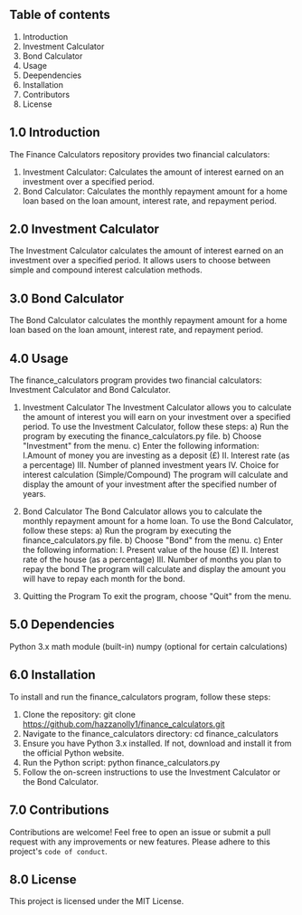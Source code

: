 ## Table of contents
1. Introduction
2. Investment Calculator
3. Bond Calculator
4. Usage
5. Deependencies 
6. Installation 
7. Contributors 
8. License

## 1.0 Introduction
The Finance Calculators repository provides two financial calculators:

1. Investment Calculator: Calculates the amount of interest earned on an investment over a specified period.
2. Bond Calculator: Calculates the monthly repayment amount for a home loan based on the loan amount, interest rate, and repayment period.
## 2.0 Investment Calculator
 The Investment Calculator calculates the amount of interest earned on an investment over a specified period. It allows users to choose between simple and compound interest calculation methods.
## 3.0 Bond Calculator
The Bond Calculator calculates the monthly repayment amount for a home loan based on the loan amount, interest rate, and repayment period.
## 4.0 Usage
The finance_calculators program provides two financial calculators: 
Investment Calculator and 
Bond Calculator.
1. Investment Calculator
The Investment Calculator allows you to calculate the amount of interest you will earn on your investment over a specified period.
To use the Investment Calculator, follow these steps:
a) Run the program by executing the finance_calculators.py file.
b) Choose "Investment" from the menu.
c) Enter the following information:
I.Amount of money you are investing as a deposit (£)
II. Interest rate (as a percentage)
III. Number of planned investment years
IV. Choice for interest calculation (Simple/Compound)
The program will calculate and display the amount of your investment after the specified number of years.
2. Bond Calculator
The Bond Calculator allows you to calculate the monthly repayment amount for a home loan.
To use the Bond Calculator, follow these steps:
a) Run the program by executing the finance_calculators.py file.
b) Choose "Bond" from the menu.
c) Enter the following information:
I. Present value of the house (£)
II. Interest rate of the house (as a percentage)
III. Number of months you plan to repay the bond
The program will calculate and display the amount you will have to repay each month for the bond.

3. Quitting the Program
To exit the program, choose "Quit" from the menu.
## 5.0 Dependencies

Python 3.x
math module (built-in)
numpy (optional for certain calculations)



## 6.0 Installation
To install and run the finance_calculators program, follow these steps:
1. Clone the repository:
git clone https://github.com/hazzanolly1/finance_calculators.git
2. Navigate to the finance_calculators directory:
cd finance_calculators
3. Ensure you have Python 3.x installed. If not, download and install it from the official Python website.
4. Run the Python script:
python finance_calculators.py
5. Follow the on-screen instructions to use the Investment Calculator or the Bond Calculator.
    
## 7.0 Contributions
Contributions are welcome! Feel free to open an issue or submit a pull request with any improvements or new features.
Please adhere to this project's `code of conduct`.


## 8.0 License
This project is licensed under the MIT License.
